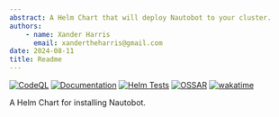 ```yaml
---
abstract: A Helm Chart that will deploy Nautobot to your cluster.
authors:
    - name: Xander Harris
      email: xandertheharris@gmail.com
date: 2024-08-11
title: Readme
---
```


[![CodeQL](https://github.com/edwardtheharris/helm-nautobot/actions/workflows/codeql.yml/badge.svg)](https://github.com/edwardtheharris/helm-nautobot/actions/workflows/codeql.yml)
[![Documentation](https://github.com/edwardtheharris/helm-nautobot/actions/workflows/documentation.yml/badge.svg)](https://github.com/edwardtheharris/helm-nautobot/actions/workflows)
[![Helm Tests](https://github.com/edwardtheharris/helm-nautobot/actions/workflows/helm.yml/badge.svg)](https://github.com/edwardtheharris/helm-nautobot/actions/workflows/helm.yml)
[![OSSAR](https://github.com/edwardtheharris/helm-nautobot/actions/workflows/ossar.yml/badge.svg)](https://github.com/edwardtheharris/helm-nautobot/actions/workflows/ossar.yml)
[![wakatime](https://wakatime.com/badge/github/edwardtheharris/helm-nautobot.svg)](https://wakatime.com/badge/github/edwardtheharris/helm-nautobot)

A Helm Chart for installing Nautobot.
